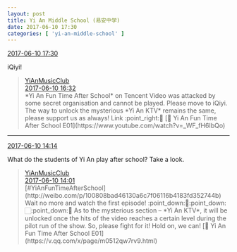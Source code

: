 ```yaml
---
layout: post
title: Yi An Middle School (易安中学)
date: 2017-06-10 17:30
categories: [ 'yi-an-middle-school' ]
---
```


<div class="weibo-info">
  <a href="http://weibo.com/6074218720/F7bZ5vmiL">2017-06-10 17:30</a>
</div>

iQiyi!

<!-- more -->

> <div class="weibo-post-name">
>   <a href="http://weibo.com/u/6094546964">YiAnMusicClub</a>
> </div>
> <div class="weibo-info">
>   <a href="http://weibo.com/6094546964/F7bBFaBlL">2017-06-10 16:32</a>
> </div>
> *Yi An Fun Time After School* on Tencent Video was attacked by some secret organisation and cannot be played. Please move to iQiyi. The way to unlock the mysterious *Yi An KTV* remains the same, please support us as always! Link :point_right:🏻 [◉ Yi An Fun Time After School E01](https://www.youtube.com/watch?v=_WF_fH6IbQo)

---

<div class="weibo-info">
  <a href="http://weibo.com/6074218720/F7aHA6hlJ">2017-06-10 14:14</a>
</div>

What do the students of Yi An play after school? Take a look.

> <div class="weibo-post-name">
>   <a href="http://weibo.com/u/6094546964">YiAnMusicClub</a>
> </div>
> <div class="weibo-info">
>   <a href="http://weibo.com/6094546964/F7aCwAvko">2017-06-10 14:01</a>
> </div>
> [#YiAnFunTimeAfterSchool](http://weibo.com/p/100808bad46130a6c7f06116b4183fd352744b) Wait no more and watch the first episode! :point_down:🏻:point_down:🏻:point_down:🏻 As to the mysterious section – *Yi An KTV*, it will be unlocked once the hits of the video reaches a certain level during the pilot run of the show. So, please fight for it! Hold on, we can! [◉ Yi An Fun Time After School E01](https://v.qq.com/x/page/m0512qw7rv9.html)  
